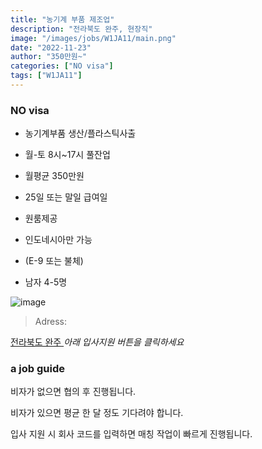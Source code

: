 ```yaml
---
title: "농기계 부품 제조업"
description: "전라북도 완주, 현장직"
image: "/images/jobs/W1JA11/main.png"
date: "2022-11-23"
author: "350만원~"
categories: ["NO visa"]
tags: ["W1JA11"]
---
```


<!--### need a visa-->
### NO visa

* 농기계부품 생산/플라스틱사출
* 월-토 8시~17시 풀잔업
* 월평균 350만원

* 25일 또는 말일 급여일
* 원룸제공

* 인도네시아만 가능
* (E-9 또는 불체)
* 남자 4-5명

![image](/images/jobs/W1JA11/map.png)

> Adress:
<a target="_blank" rel="noopener noreferrer" href="https://map.naver.com/v5/search/%EB%8C%80%EA%B5%AC%20%EB%B6%81%EA%B5%AC%20%EA%B8%88%ED%98%B8%EB%8F%99/address/14307415.47784901,4287474.920235993,%EB%8C%80%EA%B5%AC%EA%B4%91%EC%97%AD%EC%8B%9C%20%EB%B6%81%EA%B5%AC%20%EA%B8%88%ED%98%B8%EB%8F%99,adm?c=14305615.8222110,4287457.5522424,12.85,0,0,0,dh&isCorrectAnswer=true">
    전라북도 완주
</a>
<!--
장태기
-->
<cite>아래 입사지원 버튼을 클릭하세요</cite>

### a job guide
비자가 없으면 협의 후 진행됩니다.

비자가 있으면 평균 한 달 정도 기다려야 합니다.

입사 지원 시 회사 코드를 입력하면 매칭 작업이 빠르게 진행됩니다.